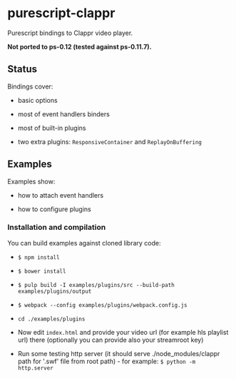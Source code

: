 # purescript-clappr

Purescript bindings to Clappr video player.

__Not ported to ps-0.12 (tested against ps-0.11.7).__

## Status

Bindings cover:

  * basic options

  * most of event handlers binders

  * most of built-in plugins

  * two extra plugins: `ResponsiveContainer` and `ReplayOnBuffering`


## Examples

Examples show:

  * how to attach event handlers

  * how to configure plugins

### Installation and compilation

You can build examples against cloned library code:

  * `$ npm install`

  * `$ bower install`

  * `$ pulp build -I examples/plugins/src --build-path examples/plugins/output`

  * `$ webpack --config examples/plugins/webpack.config.js`

  * `cd ./examples/plugins`

  * Now edit `index.html` and provide your video url (for example hls playlist url) there (optionally you can provide also your streamroot key)

  * Run some testing http server (it should serve ./node_modules/clappr path for '.swf' file from root path) - for example: `$ python -m http.server`

